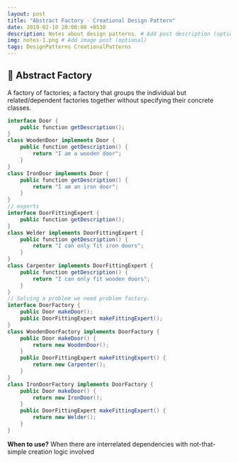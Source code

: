 ```yaml
---
layout: post
title: "Abstract Factory - Creational Design Pattern"
date: 2019-02-10 20:00:00 +0530
description: Notes about design patterns. # Add post description (optional)
img: notes-1.png # Add image post (optional)
tags: DesignPatterns CreationalPatterns
---
```

🔨 Abstract Factory
------------------
A factory of factories; a factory that groups the individual but related/dependent factories together without specifying their concrete classes.
```java
interface Door {
    public function getDescription();
}
class WoodenDoor implements Door {
    public function getDescription() {
        return "I am a wooden door";
    }
}
class IronDoor implements Door {
    public function getDescription() {
        return "I am an iron door";
    }
}
// experts 
interface DoorFittingExpert {
    public function getDescription();
}
class Welder implements DoorFittingExpert {
    public function getDescription() {
        return "I can only fit iron doors";
    }
}
class Carpenter implements DoorFittingExpert {
    public function getDescription() {
        return "I can only fit wooden doors";
    }
}
// Solving a problem we need problem factory.
interface DoorFactory {
    public Door makeDoor();
    public DoorFittingExpert makeFittingExpert();
}
class WoodenDoorFactory implements DoorFactory {
    public Door makeDoor() {
        return new WoodenDoor();
    }
    public DoorFittingExpert makeFittingExpert() {
        return new Carpenter();
    }
}
class IronDoorFactory implements DoorFactory {
    public Door makeDoor() {
        return new IronDoor();
    }
    public DoorFittingExpert makeFittingExpert() {
        return new Welder();
    }
}
```
**When to use?** When there are interrelated dependencies with not-that-simple creation logic involved